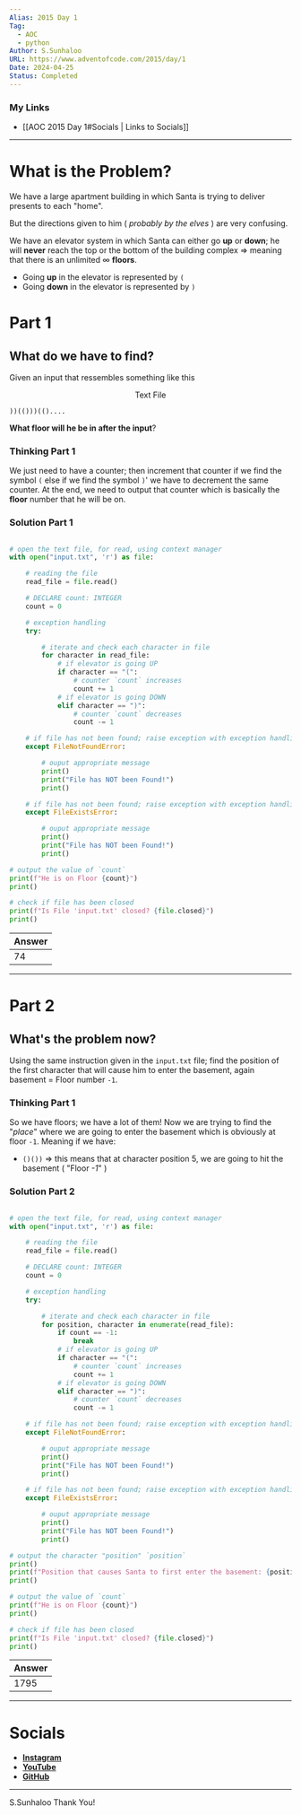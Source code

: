 ```yaml
---
Alias: 2015 Day 1
Tag:
  - AOC
  - python
Author: S.Sunhaloo
URL: https://www.adventofcode.com/2015/day/1
Date: 2024-04-25
Status: Completed
---
```


### My Links

- [[AOC 2015 Day 1#Socials | Links to Socials]]

---

# What is the Problem?

We have a large apartment building in which Santa is trying to deliver presents to each "home".

But the directions given to him ( _probably by the elves_ ) are very confusing.

We have an elevator system in which Santa can either go **up** or **down**; he will **never** reach the top or the bottom of the building complex $\Rightarrow$ meaning that there is an unlimited $\infty$ **floors**.

- Going **up** in the elevator is represented by `(`
- Going **down** in the elevator is represented by `)`

# Part 1

## What do we have to find?

Given an input that ressembles something like this

<p align="center">Text File</p>

```console
))(()))(()....
```

**What floor will he be in after the input**?

### Thinking Part 1

We just need to have a counter; then increment that counter if we find the symbol `(` else if we find the symbol `)`' we have to decrement the same counter.
At the end, we need to output that counter which is basically the **floor** number that he will be on.


### Solution Part 1

```python

# open the text file, for read, using context manager
with open("input.txt", 'r') as file:

    # reading the file
    read_file = file.read()

    # DECLARE count: INTEGER
    count = 0

    # exception handling
    try:

        # iterate and check each character in file
        for character in read_file:
            # if elevator is going UP
            if character == "(":
                # counter `count` increases
                count += 1
            # if elevator is going DOWN
            elif character == ")":
                # counter `count` decreases
                count -= 1

    # if file has not been found; raise exception with exception handling
    except FileNotFoundError:

        # ouput appropriate message
        print()
        print("File has NOT been Found!")
        print()

    # if file has not been found; raise exception with exception handling
    except FileExistsError:

        # ouput appropriate message
        print()
        print("File has NOT been Found!")
        print()

# output the value of `count`
print(f"He is on Floor {count}")
print()

# check if file has been closed
print(f"Is File 'input.txt' closed? {file.closed}")
print()

```

| Answer |
| ------ |
|   74   |

---

# Part 2

## What's the problem now?

Using the same instruction given in the `input.txt` file; find the position of the first character that will cause him to enter the basement, again basement = Floor number `-1`.

### Thinking Part 1

So we have floors; we have a lot of them! Now we are trying to find the "_place_" where we are going to enter the basement which is obviously at floor `-1`. Meaning if we have:

- `()())` $\Rightarrow$ this means that at character position 5, we are going to hit the basement ( "Floor _-1_" )

### Solution Part 2

```python

# open the text file, for read, using context manager
with open("input.txt", 'r') as file:

    # reading the file
    read_file = file.read()

    # DECLARE count: INTEGER
    count = 0

    # exception handling
    try:

        # iterate and check each character in file
        for position, character in enumerate(read_file):
            if count == -1:
                break
            # if elevator is going UP
            if character == "(":
                # counter `count` increases
                count += 1
            # if elevator is going DOWN
            elif character == ")":
                # counter `count` decreases
                count -= 1

    # if file has not been found; raise exception with exception handling
    except FileNotFoundError:

        # ouput appropriate message
        print()
        print("File has NOT been Found!")
        print()

    # if file has not been found; raise exception with exception handling
    except FileExistsError:

        # ouput appropriate message
        print()
        print("File has NOT been Found!")
        print()

# output the character "position" `position`
print()
print(f"Position that causes Santa to first enter the basement: {position}")
print()

# output the value of `count`
print(f"He is on Floor {count}")
print()

# check if file has been closed
print(f"Is File 'input.txt' closed? {file.closed}")
print()
```

| Answer |
| ------ |
|  1795  |


---

# Socials

- [**Instagram**](https://www.instagram.com/s.sunhaloo/)
- [**YouTube**](https://www.youtube.com/channel/UCMkQZsuW6eHMhdUObLPSpwg)
- [**GitHub**](https://www.github.com/Sunhaloo)

---

S.Sunhaloo
Thank You!